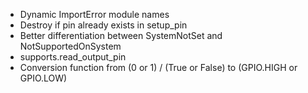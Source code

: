 * Dynamic ImportError module names
* Destroy if pin already exists in setup_pin
* Better differentiation between SystemNotSet and NotSupportedOnSystem
* supports.read_output_pin
* Conversion function from (0 or 1) / (True or False) to (GPIO.HIGH or GPIO.LOW)
